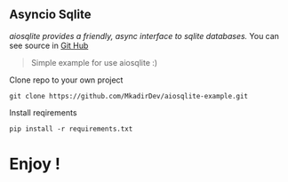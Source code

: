 ## Asyncio Sqlite
_aiosqlite provides a friendly, async interface to sqlite databases._
You can see source in [Git Hub](https://github.com/omnilib/aiosqlite)

>Simple example for use aiosqlite :)

Clone repo to your own project 

```git clone https://github.com/MkadirDev/aiosqlite-example.git ```

Install reqirements 

```pip install -r requirements.txt ```

# Enjoy !
